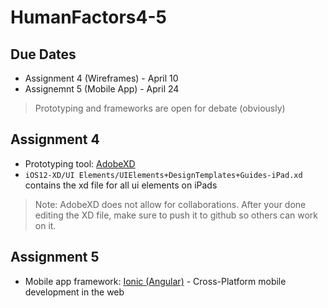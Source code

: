 # HumanFactors4-5
## Due Dates
  - Assignment 4 (Wireframes) - April 10 
  - Assignemnt 5 (Mobile App) - April 24
  > Prototyping and frameworks are open for debate (obviously)

## Assignment 4
  - Prototyping tool: [AdobeXD](https://www.adobe.com/products/xd.html)
  - `iOS12-XD/UI Elements/UIElements+DesignTemplates+Guides-iPad.xd` contains the xd file for all ui elements on iPads
  > Note: AdobeXD does not allow for collaborations. After your done editing the XD file, make sure to push it to github so others can work on it.
  
## Assignment 5
  - Mobile app framework: [Ionic (Angular)](https://ionicframework.com/) - Cross-Platform mobile development in the web
